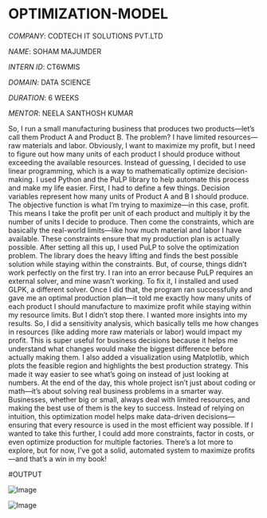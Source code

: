 # OPTIMIZATION-MODEL

*COMPANY*: CODTECH IT SOLUTIONS PVT.LTD

*NAME*: SOHAM MAJUMDER

*INTERN ID*: CT6WMIS

*DOMAIN*: DATA SCIENCE

*DURATION*: 6 WEEKS

*MENTOR*: NEELA SANTHOSH KUMAR

So, I run a small manufacturing business that produces two products—let’s call them Product A and Product B. The problem? I have limited resources—raw materials and labor. Obviously, I want to maximize my profit, but I need to figure out how many units of each product I should produce without exceeding the available resources. Instead of guessing, I decided to use linear programming, which is a way to mathematically optimize decision-making. I used Python and the PuLP library to help automate this process and make my life easier.
First, I had to define a few things. Decision variables represent how many units of Product A and B I should produce. The objective function is what I’m trying to maximize—in this case, profit. This means I take the profit per unit of each product and multiply it by the number of units I decide to produce. Then come the constraints, which are basically the real-world limits—like how much material and labor I have available. These constraints ensure that my production plan is actually possible.
After setting all this up, I used PuLP to solve the optimization problem. The library does the heavy lifting and finds the best possible solution while staying within the constraints. But, of course, things didn’t work perfectly on the first try. I ran into an error because PuLP requires an external solver, and mine wasn’t working. To fix it, I installed and used GLPK, a different solver. Once I did that, the program ran successfully and gave me an optimal production plan—it told me exactly how many units of each product I should manufacture to maximize profit while staying within my resource limits.
But I didn’t stop there. I wanted more insights into my results. So, I did a sensitivity analysis, which basically tells me how changes in resources (like adding more raw materials or labor) would impact my profit. This is super useful for business decisions because it helps me understand what changes would make the biggest difference before actually making them. I also added a visualization using Matplotlib, which plots the feasible region and highlights the best production strategy. This made it way easier to see what’s going on instead of just looking at numbers.
At the end of the day, this whole project isn’t just about coding or math—it’s about solving real business problems in a smarter way. Businesses, whether big or small, always deal with limited resources, and making the best use of them is the key to success. Instead of relying on intuition, this optimization model helps make data-driven decisions—ensuring that every resource is used in the most efficient way possible. If I wanted to take this further, I could add more constraints, factor in costs, or even optimize production for multiple factories. There’s a lot more to explore, but for now, I’ve got a solid, automated system to maximize profits—and that’s a win in my book! 

#OUTPUT

![Image](https://github.com/user-attachments/assets/4a93fe19-7386-4244-9ffd-d118d577d251)

![Image](https://github.com/user-attachments/assets/1d69f9a9-dd3b-467e-843e-287330898fdf)
